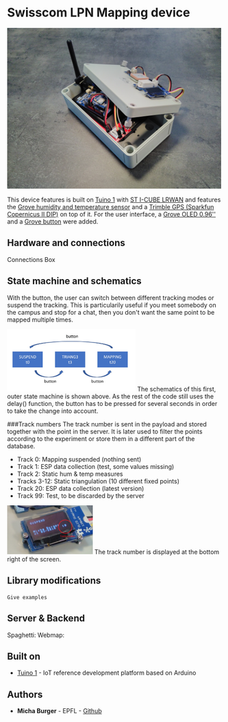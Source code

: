 # Swisscom LPN Mapping device

<img src="img/proto1.jpg" alt="Prototype box" width="500" />

This device features is built on [Tuino 1](www.tuino.io) with [ST I-CUBE LRWAN](https://github.com/gimasi/GMX_LR1_AT_MODEM) and features the [Grove humidity and temperature sensor](http://wiki.seeed.cc/Grove-Temperature_and_Humidity_Sensor_Pro/) and a [Trimble GPS (Sparkfun Copernicus II DIP)](https://www.sparkfun.com/products/11858?_ga=2.245291909.129632425.1521044459-524054582.1519123891) on top of it. For the user interface, a [Grove OLED 0.96''](http://wiki.seeed.cc/Grove-OLED_Display_0.96inch/) and a [Grove button](http://wiki.seeed.cc/Grove-Button/) were added. 

## Hardware and connections
Connections
Box


## State machine and schematics

With the button, the user can switch between different tracking modes or suspend the tracking. This is particularily useful if you meet somebody on the campus and stop for a chat, then you don't want the same point to be mapped multiple times.

<img src="img/track_states.jpg" alt="Track state machine" width="300" />
The schematics of this first, outer state machine is shown above. As the rest of the code still uses the delay() function, the button has to be pressed for several seconds in order to take the change into account. 

###Track numbers
The track number is sent in the payload and stored together with the point in the server. It is later used to filter the points according to the experiment or store them in a different part of the database.
* Track 0: Mapping suspended (nothing sent)
* Track 1: ESP data collection (test, some values missing)
* Track 2: Static hum & temp measures
* Tracks 3-12: Static triangulation (10 different fixed points)
* Track 20: ESP data collection (latest version)
* Track 99: Test, to be discarded by the server

<img src="img/screen.jpg" alt="Screen UI" width="200" />
The track number is displayed at the bottom right of the screen.

## Library modifications

```
Give examples
```

## Server & Backend

Spaghetti:
Webmap:


## Built on

* [Tuino 1](https://tuino.io) - IoT reference development platform based on Arduino


## Authors

* **Micha Burger** - EPFL - [Github](https://github.com/michaburger)